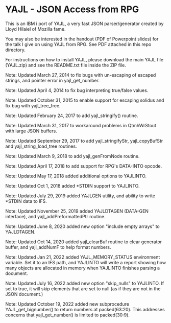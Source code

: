 # YAJL - JSON Access from RPG
This is an IBM i port of YAJL, a very fast JSON parser/generator created by Lloyd Hilaiel of Mozilla fame.

You may also be interested in the handout (PDF of Powerpoint slides) for the talk I give on using YAJL from RPG. See PDF attached in this repo directory.

For instructions on how to install YAJL, please download the main YAJL file (YAJL.zip) and see the README.txt file inside the ZIP file.

Note: Updated March 27, 2014 to fix bugs with un-escaping of escaped strings, and pointer error in yajl_get_number.

Note: Updated April 4, 2014 to fix bug interpreting true/false values.

Note: Updated October 31, 2015 to enable support for escaping solidus and fix bug with yajl_tree_free.

Note: Updated February 24, 2017 to add yajl_stringify() routine.

Note: Updated March 31, 2017 to workaround problems in QtmhWrStout with large JSON buffers.

Note: Updated September 29, 2017 to add yajl_stringifyStr, yajl_copyBufStr and yajl_string_load_tree routines.

Note: Updated March 9, 2018 to add yajl_genFromNode routine.

Note: Updated April 17, 2018 to add support for RPG's DATA-INTO opcode.

Note: Updated May 17, 2018 added additional options to YAJLINTO.

Note: Updated Oct 1, 2018 added *STDIN support to YAJLINTO.

Note: Updated July 29, 2019 added YAJLGEN utility, and ability to write *STDIN data to IFS.

Note: Updated November 25, 2019 added YAJLDTAGEN (DATA-GEN interface), and yajl_addPreformattedPtr routine.

Note: Updated June 8, 2020 added new option "include empty arrays" to YAJLDTAGEN.

Note: Updated Oct 14, 2020 added yajl_clearBuf routine to clear generator buffer, and yajl_addNumF to help format numbers.

Note: Updated Jan 21, 2022 added YAJL_MEMORY_STATUS environment variable. Set it to an IFS path, and YAJLINTO will write a report showing how many objects are allocated in memory when YAJLINTO finishes parsing a document.

Note: Updated July 16, 2022 added new option "skip_nulls" to YAJLINTO. If set to true, it will skip elements that are set to null (as if they are not in the JSON document.)

Note: Updated October 19, 2022 added new subprocedure YAJL_get_bignumber() to return numbers at packed(63:20). This addresses concerns that yajl_get_number() is limited to packed(30:9).

